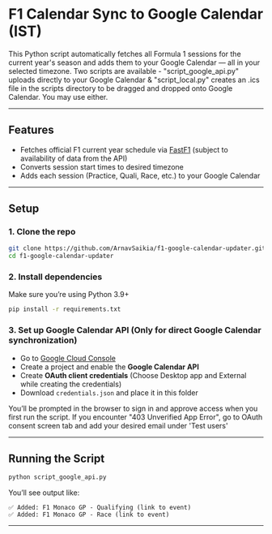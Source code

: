 # F1 Calendar Sync to Google Calendar (IST)

This Python script automatically fetches all Formula 1 sessions for the current year's season and adds them to your Google Calendar — all in your selected timezone. Two scripts are available - "script_google_api.py" uploads directly to your Google Calendar & "script_local.py" creates an .ics file in the scripts directory to be dragged and dropped onto Google Calendar. You may use either.

---

## Features

- Fetches official F1 current year schedule via [FastF1](https://theoehrly.github.io/Fast-F1/) (subject to availability of data from the API)
- Converts session start times to desired timezone
- Adds each session (Practice, Quali, Race, etc.) to your Google Calendar

---

## Setup

### 1. Clone the repo

```bash
git clone https://github.com/ArnavSaikia/f1-google-calendar-updater.git
cd f1-google-calendar-updater
```

### 2. Install dependencies

Make sure you’re using Python 3.9+

```bash
pip install -r requirements.txt
```

### 3. Set up Google Calendar API (Only for direct Google Calendar synchronization)

- Go to [Google Cloud Console](https://console.cloud.google.com/)
- Create a project and enable the **Google Calendar API**
- Create **OAuth client credentials** (Choose Desktop app and External while creating the credentials)
- Download `credentials.json` and place it in this folder

You’ll be prompted in the browser to sign in and approve access when you first run the script. If you encounter "403 Unverified App Error", go to OAuth consent screen tab and add your desired email under 'Test users'

---

## Running the Script

```bash
python script_google_api.py
```

You’ll see output like:

```
✅ Added: F1 Monaco GP - Qualifying (link to event)
✅ Added: F1 Monaco GP - Race (link to event)
```

---
